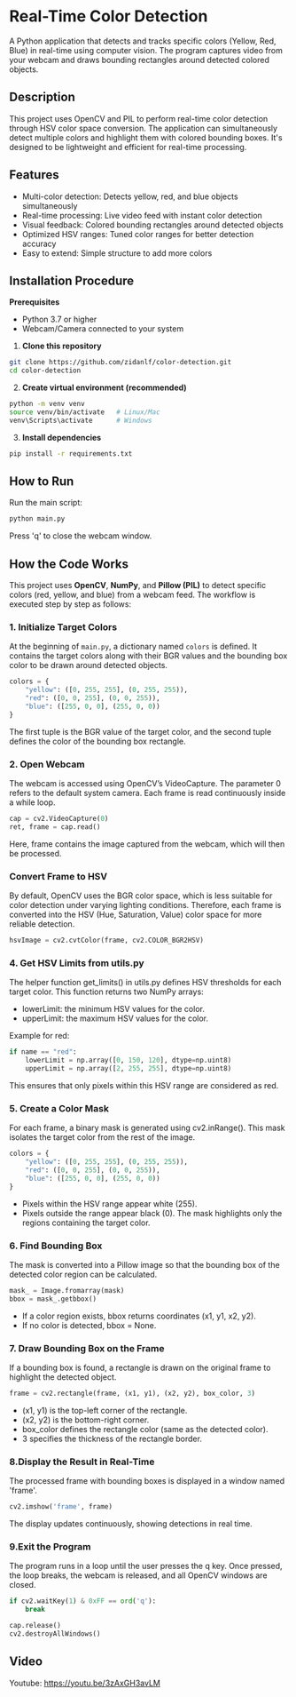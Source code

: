 # Real-Time Color Detection
A Python application that detects and tracks specific colors (Yellow, Red, Blue) in real-time using computer vision. The program captures video from your webcam and draws bounding rectangles around detected colored objects.

## Description
This project uses OpenCV and PIL to perform real-time color detection through HSV color space conversion. The application can simultaneously detect multiple colors and highlight them with colored bounding boxes. It's designed to be lightweight and efficient for real-time processing.

## Features
 - Multi-color detection: Detects yellow, red, and blue objects simultaneously
 - Real-time processing: Live video feed with instant color detection
 - Visual feedback: Colored bounding rectangles around detected objects
 - Optimized HSV ranges: Tuned color ranges for better detection accuracy
 - Easy to extend: Simple structure to add more colors

## Installation Procedure

**Prerequisites**
 - Python 3.7 or higher
 - Webcam/Camera connected to your system

1. **Clone this repository**
```bash
git clone https://github.com/zidanlf/color-detection.git
cd color-detection
```

2. **Create virtual environment (recommended)**
```bash
python -m venv venv
source venv/bin/activate   # Linux/Mac
venv\Scripts\activate      # Windows
```
3. **Install dependencies**
```Bash
pip install -r requirements.txt
```
## How to Run
Run the main script:
```Bash
python main.py
```
Press 'q' to close the webcam window.

## How the Code Works

This project uses **OpenCV**, **NumPy**, and **Pillow (PIL)** to detect specific colors (red, yellow, and blue) from a webcam feed. The workflow is executed step by step as follows:

### 1. Initialize Target Colors
At the beginning of `main.py`, a dictionary named `colors` is defined. It contains the target colors along with their BGR values and the bounding box color to be drawn around detected objects.

```python
colors = {
    "yellow": ([0, 255, 255], (0, 255, 255)),
    "red": ([0, 0, 255], (0, 0, 255)),
    "blue": ([255, 0, 0], (255, 0, 0))
}
```
The first tuple is the BGR value of the target color, and the second tuple defines the color of the bounding box rectangle.

### 2. Open Webcam
The webcam is accessed using OpenCV’s VideoCapture. The parameter 0 refers to the default system camera. Each frame is read continuously inside a while loop.
```python
cap = cv2.VideoCapture(0)
ret, frame = cap.read()
```
Here, frame contains the image captured from the webcam, which will then be processed.

### Convert Frame to HSV
By default, OpenCV uses the BGR color space, which is less suitable for color detection under varying lighting conditions. Therefore, each frame is converted into the HSV (Hue, Saturation, Value) color space for more reliable detection.
```python
hsvImage = cv2.cvtColor(frame, cv2.COLOR_BGR2HSV)
```

### 4. Get HSV Limits from utils.py
The helper function get_limits() in utils.py defines HSV thresholds for each target color. This function returns two NumPy arrays:
 - lowerLimit: the minimum HSV values for the color.
 - upperLimit: the maximum HSV values for the color.

Example for red:
```python
if name == "red":
    lowerLimit = np.array([0, 150, 120], dtype=np.uint8)
    upperLimit = np.array([2, 255, 255], dtype=np.uint8)
```
This ensures that only pixels within this HSV range are considered as red.

### 5. Create a Color Mask
For each frame, a binary mask is generated using cv2.inRange(). This mask isolates the target color from the rest of the image.
```python
colors = {
    "yellow": ([0, 255, 255], (0, 255, 255)),
    "red": ([0, 0, 255], (0, 0, 255)),
    "blue": ([255, 0, 0], (255, 0, 0))
}
```
 - Pixels within the HSV range appear white (255).
 - Pixels outside the range appear black (0).
The mask highlights only the regions containing the target color.

### 6. Find Bounding Box
The mask is converted into a Pillow image so that the bounding box of the detected color region can be calculated.
```python
mask_ = Image.fromarray(mask)
bbox = mask_.getbbox()
```
 - If a color region exists, bbox returns coordinates (x1, y1, x2, y2).
 - If no color is detected, bbox = None.

### 7. Draw Bounding Box on the Frame
If a bounding box is found, a rectangle is drawn on the original frame to highlight the detected object.
```python
frame = cv2.rectangle(frame, (x1, y1), (x2, y2), box_color, 3)
```
 - (x1, y1) is the top-left corner of the rectangle.
 - (x2, y2) is the bottom-right corner.
 - box_color defines the rectangle color (same as the detected color).
 - 3 specifies the thickness of the rectangle border.

### 8.Display the Result in Real-Time

The processed frame with bounding boxes is displayed in a window named 'frame'.
```python
cv2.imshow('frame', frame)
```
The display updates continuously, showing detections in real time.

### 9.Exit the Program
The program runs in a loop until the user presses the q key. Once pressed, the loop breaks, the webcam is released, and all OpenCV windows are closed.
```python
if cv2.waitKey(1) & 0xFF == ord('q'):
    break

cap.release()
cv2.destroyAllWindows()
```
## Video
Youtube: https://youtu.be/3zAxGH3avLM
